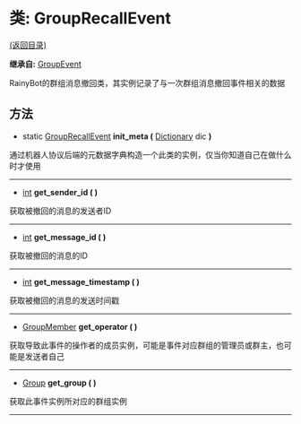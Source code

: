 # 类: GroupRecallEvent

[(返回目录)](./)

**继承自:** [GroupEvent](groupevent.md)

RainyBot的群组消息撤回类，其实例记录了与一次群组消息撤回事件相关的数据

## 方法

* static [GroupRecallEvent](grouprecallevent.md) **init\_meta (** [Dictionary](https://docs.godotengine.org/en/latest/classes/class\_dictionary.html) dic **)**

通过机器人协议后端的元数据字典构造一个此类的实例，仅当你知道自己在做什么时才使用

***

* [int](https://docs.godotengine.org/en/latest/classes/class\_int.html) **get\_sender\_id ( )**

获取被撤回的消息的发送者ID

***

* [int](https://docs.godotengine.org/en/latest/classes/class\_int.html) **get\_message\_id ( )**

获取被撤回的消息的ID

***

* [int](https://docs.godotengine.org/en/latest/classes/class\_int.html) **get\_message\_timestamp ( )**

获取被撤回的消息的发送时间戳

***

* [GroupMember](groupmember.md) **get\_operator ( )**

获取导致此事件的操作者的成员实例，可能是事件对应群组的管理员或群主，也可能是发送者自己

***

* [Group](group.md) **get\_group ( )**

获取此事件实例所对应的群组实例

***

